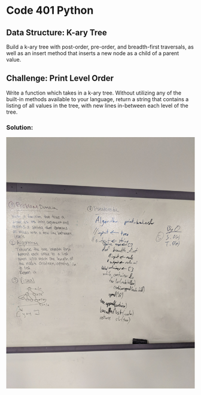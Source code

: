 # Code 401 Python
## Data Structure: K-ary Tree

Build a k-ary tree with post-order, pre-order, and breadth-first traversals, as well as an insert method that inserts a new node as a child of a parent value.

## Challenge: Print Level Order

Write a function which takes in a k-ary tree. Without utilizing any of the built-in methods available to your language, return a string that contains a listing of all values in the tree, with new lines in-between each level of the tree.


### Solution:
![Whiteboarding](https://github.com/katcosgrove/data-structures-and-algorithms/blob/master/assets/print-level-order.jpg)